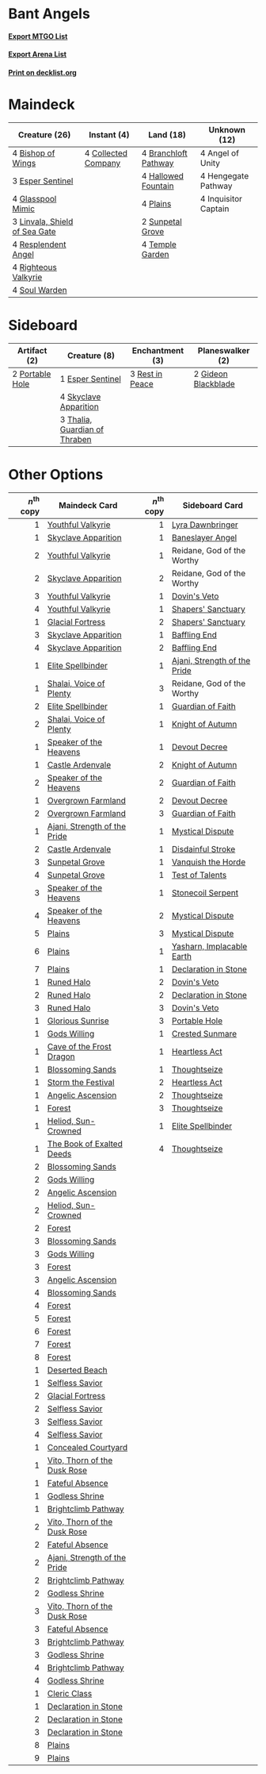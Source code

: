 # Bant Angels

#### [Export MTGO List](../collection/Bant%20Angels/Bant%20Angels.txt)
#### [Export Arena List](../collection/Bant%20Angels/Bant%20Angels_arena.txt)
#### [Print on decklist.org](http://decklist.org/?deckmain=4%09Angel%20of%20Unity%0A4%09Bishop%20of%20Wings%0A4%09Branchloft%20Pathway%0A4%09Collected%20Company%0A3%09Esper%20Sentinel%0A4%09Glasspool%20Mimic%0A4%09Hallowed%20Fountain%0A4%09Hengegate%20Pathway%0A4%09Inquisitor%20Captain%0A3%09Linvala,%20Shield%20of%20Sea%20Gate%0A4%09Plains%0A4%09Resplendent%20Angel%0A4%09Righteous%20Valkyrie%0A4%09Soul%20Warden%0A2%09Sunpetal%20Grove%0A4%09Temple%20Garden&deckside=1%09Esper%20Sentinel%0A2%09Gideon%20Blackblade%0A2%09Portable%20Hole%0A3%09Rest%20in%20Peace%0A4%09Skyclave%20Apparition%0A3%09Thalia,%20Guardian%20of%20Thraben)
# Maindeck

|                                             Creature (26)                                              |                                         Instant (4)                                          |                                           Land (18)                                           |    Unknown (12)    |
|--------------------------------------------------------------------------------------------------------|----------------------------------------------------------------------------------------------|-----------------------------------------------------------------------------------------------|--------------------|
|4 [Bishop of Wings](http://gatherer.wizards.com/Pages/Card/Details.aspx?multiverseid=466762)            |4 [Collected Company](http://gatherer.wizards.com/Pages/Card/Details.aspx?multiverseid=394519)|4 [Branchloft Pathway](http://gatherer.wizards.com/Pages/Card/Details.aspx?multiverseid=491909)|4 Angel of Unity    |
|3 [Esper Sentinel](http://gatherer.wizards.com/Pages/Card/Details.aspx?multiverseid=522088)             |                                                                                              |4 [Hallowed Fountain](http://gatherer.wizards.com/Pages/Card/Details.aspx?multiverseid=97071)  |4 Hengegate Pathway |
|4 [Glasspool Mimic](http://gatherer.wizards.com/Pages/Card/Details.aspx?multiverseid=491688)            |                                                                                              |4 [Plains](http://gatherer.wizards.com/Pages/Card/Details.aspx?multiverseid=439856)            |4 Inquisitor Captain|
|3 [Linvala, Shield of Sea Gate](http://gatherer.wizards.com/Pages/Card/Details.aspx?multiverseid=491877)|                                                                                              |2 [Sunpetal Grove](http://gatherer.wizards.com/Pages/Card/Details.aspx?multiverseid=420946)    |                    |
|4 [Resplendent Angel](http://gatherer.wizards.com/Pages/Card/Details.aspx?multiverseid=447170)          |                                                                                              |4 [Temple Garden](http://gatherer.wizards.com/Pages/Card/Details.aspx?multiverseid=405112)     |                    |
|4 [Righteous Valkyrie](http://gatherer.wizards.com/Pages/Card/Details.aspx?multiverseid=503630)         |                                                                                              |                                                                                               |                    |
|4 [Soul Warden](http://gatherer.wizards.com/Pages/Card/Details.aspx?multiverseid=129740)                |                                                                                              |                                                                                               |                    |


# Sideboard

|                                       Artifact (2)                                       |                                              Creature (8)                                              |                                     Enchantment (3)                                      |                                       Planeswalker (2)                                       |
|------------------------------------------------------------------------------------------|--------------------------------------------------------------------------------------------------------|------------------------------------------------------------------------------------------|----------------------------------------------------------------------------------------------|
|2 [Portable Hole](http://gatherer.wizards.com/Pages/Card/Details.aspx?multiverseid=527320)|1 [Esper Sentinel](http://gatherer.wizards.com/Pages/Card/Details.aspx?multiverseid=522088)             |3 [Rest in Peace](http://gatherer.wizards.com/Pages/Card/Details.aspx?multiverseid=442021)|2 [Gideon Blackblade](http://gatherer.wizards.com/Pages/Card/Details.aspx?multiverseid=463943)|
|                                                                                          |4 [Skyclave Apparition](http://gatherer.wizards.com/Pages/Card/Details.aspx?multiverseid=495603)        |                                                                                          |                                                                                              |
|                                                                                          |3 [Thalia, Guardian of Thraben](http://gatherer.wizards.com/Pages/Card/Details.aspx?multiverseid=442025)|                                                                                          |                                                                                              |


# Other Options

|*n*<sup>th</sup> copy|                                             Maindeck Card                                             |*n*<sup>th</sup> copy|                                            Sideboard Card                                             |
|--------------------:|-------------------------------------------------------------------------------------------------------|--------------------:|-------------------------------------------------------------------------------------------------------|
|                    1|[Youthful Valkyrie](http://gatherer.wizards.com/Pages/Card/Details.aspx?multiverseid=506924)           |                    1|[Lyra Dawnbringer](http://gatherer.wizards.com/Pages/Card/Details.aspx?multiverseid=442914)            |
|                    1|[Skyclave Apparition](http://gatherer.wizards.com/Pages/Card/Details.aspx?multiverseid=495603)         |                    1|[Baneslayer Angel](http://gatherer.wizards.com/Pages/Card/Details.aspx?multiverseid=191065)            |
|                    2|[Youthful Valkyrie](http://gatherer.wizards.com/Pages/Card/Details.aspx?multiverseid=506924)           |                    1|Reidane, God of the Worthy                                                                             |
|                    2|[Skyclave Apparition](http://gatherer.wizards.com/Pages/Card/Details.aspx?multiverseid=495603)         |                    2|Reidane, God of the Worthy                                                                             |
|                    3|[Youthful Valkyrie](http://gatherer.wizards.com/Pages/Card/Details.aspx?multiverseid=506924)           |                    1|[Dovin's Veto](http://gatherer.wizards.com/Pages/Card/Details.aspx?multiverseid=461120)                |
|                    4|[Youthful Valkyrie](http://gatherer.wizards.com/Pages/Card/Details.aspx?multiverseid=506924)           |                    1|[Shapers' Sanctuary](http://gatherer.wizards.com/Pages/Card/Details.aspx?multiverseid=435362)          |
|                    1|[Glacial Fortress](http://gatherer.wizards.com/Pages/Card/Details.aspx?multiverseid=190562)            |                    2|[Shapers' Sanctuary](http://gatherer.wizards.com/Pages/Card/Details.aspx?multiverseid=435362)          |
|                    3|[Skyclave Apparition](http://gatherer.wizards.com/Pages/Card/Details.aspx?multiverseid=495603)         |                    1|[Baffling End](http://gatherer.wizards.com/Pages/Card/Details.aspx?multiverseid=439658)                |
|                    4|[Skyclave Apparition](http://gatherer.wizards.com/Pages/Card/Details.aspx?multiverseid=495603)         |                    2|[Baffling End](http://gatherer.wizards.com/Pages/Card/Details.aspx?multiverseid=439658)                |
|                    1|[Elite Spellbinder](http://gatherer.wizards.com/Pages/Card/Details.aspx?multiverseid=513494)           |                    1|[Ajani, Strength of the Pride](http://gatherer.wizards.com/Pages/Card/Details.aspx?multiverseid=466756)|
|                    1|[Shalai, Voice of Plenty](http://gatherer.wizards.com/Pages/Card/Details.aspx?multiverseid=442923)     |                    3|Reidane, God of the Worthy                                                                             |
|                    2|[Elite Spellbinder](http://gatherer.wizards.com/Pages/Card/Details.aspx?multiverseid=513494)           |                    1|[Guardian of Faith](http://gatherer.wizards.com/Pages/Card/Details.aspx?multiverseid=527305)           |
|                    2|[Shalai, Voice of Plenty](http://gatherer.wizards.com/Pages/Card/Details.aspx?multiverseid=442923)     |                    1|[Knight of Autumn](http://gatherer.wizards.com/Pages/Card/Details.aspx?multiverseid=452933)            |
|                    1|[Speaker of the Heavens](http://gatherer.wizards.com/Pages/Card/Details.aspx?multiverseid=488246)      |                    1|[Devout Decree](http://gatherer.wizards.com/Pages/Card/Details.aspx?multiverseid=466767)               |
|                    1|[Castle Ardenvale](http://gatherer.wizards.com/Pages/Card/Details.aspx?multiverseid=473200)            |                    2|[Knight of Autumn](http://gatherer.wizards.com/Pages/Card/Details.aspx?multiverseid=452933)            |
|                    2|[Speaker of the Heavens](http://gatherer.wizards.com/Pages/Card/Details.aspx?multiverseid=488246)      |                    2|[Guardian of Faith](http://gatherer.wizards.com/Pages/Card/Details.aspx?multiverseid=527305)           |
|                    1|[Overgrown Farmland](http://gatherer.wizards.com/Pages/Card/Details.aspx?multiverseid=535064)          |                    2|[Devout Decree](http://gatherer.wizards.com/Pages/Card/Details.aspx?multiverseid=466767)               |
|                    2|[Overgrown Farmland](http://gatherer.wizards.com/Pages/Card/Details.aspx?multiverseid=535064)          |                    3|[Guardian of Faith](http://gatherer.wizards.com/Pages/Card/Details.aspx?multiverseid=527305)           |
|                    1|[Ajani, Strength of the Pride](http://gatherer.wizards.com/Pages/Card/Details.aspx?multiverseid=466756)|                    1|[Mystical Dispute](http://gatherer.wizards.com/Pages/Card/Details.aspx?multiverseid=473020)            |
|                    2|[Castle Ardenvale](http://gatherer.wizards.com/Pages/Card/Details.aspx?multiverseid=473200)            |                    1|[Disdainful Stroke](http://gatherer.wizards.com/Pages/Card/Details.aspx?multiverseid=420705)           |
|                    3|[Sunpetal Grove](http://gatherer.wizards.com/Pages/Card/Details.aspx?multiverseid=420946)              |                    1|[Vanquish the Horde](http://gatherer.wizards.com/Pages/Card/Details.aspx?multiverseid=534799)          |
|                    4|[Sunpetal Grove](http://gatherer.wizards.com/Pages/Card/Details.aspx?multiverseid=420946)              |                    1|[Test of Talents](http://gatherer.wizards.com/Pages/Card/Details.aspx?multiverseid=513536)             |
|                    3|[Speaker of the Heavens](http://gatherer.wizards.com/Pages/Card/Details.aspx?multiverseid=488246)      |                    1|[Stonecoil Serpent](http://gatherer.wizards.com/Pages/Card/Details.aspx?multiverseid=473197)           |
|                    4|[Speaker of the Heavens](http://gatherer.wizards.com/Pages/Card/Details.aspx?multiverseid=488246)      |                    2|[Mystical Dispute](http://gatherer.wizards.com/Pages/Card/Details.aspx?multiverseid=473020)            |
|                    5|[Plains](http://gatherer.wizards.com/Pages/Card/Details.aspx?multiverseid=439856)                      |                    3|[Mystical Dispute](http://gatherer.wizards.com/Pages/Card/Details.aspx?multiverseid=473020)            |
|                    6|[Plains](http://gatherer.wizards.com/Pages/Card/Details.aspx?multiverseid=439856)                      |                    1|[Yasharn, Implacable Earth](http://gatherer.wizards.com/Pages/Card/Details.aspx?multiverseid=491891)   |
|                    7|[Plains](http://gatherer.wizards.com/Pages/Card/Details.aspx?multiverseid=439856)                      |                    1|[Declaration in Stone](http://gatherer.wizards.com/Pages/Card/Details.aspx?multiverseid=409750)        |
|                    1|[Runed Halo](http://gatherer.wizards.com/Pages/Card/Details.aspx?multiverseid=154005)                  |                    2|[Dovin's Veto](http://gatherer.wizards.com/Pages/Card/Details.aspx?multiverseid=461120)                |
|                    2|[Runed Halo](http://gatherer.wizards.com/Pages/Card/Details.aspx?multiverseid=154005)                  |                    2|[Declaration in Stone](http://gatherer.wizards.com/Pages/Card/Details.aspx?multiverseid=409750)        |
|                    3|[Runed Halo](http://gatherer.wizards.com/Pages/Card/Details.aspx?multiverseid=154005)                  |                    3|[Dovin's Veto](http://gatherer.wizards.com/Pages/Card/Details.aspx?multiverseid=461120)                |
|                    1|[Glorious Sunrise](http://gatherer.wizards.com/Pages/Card/Details.aspx?multiverseid=541063)            |                    3|[Portable Hole](http://gatherer.wizards.com/Pages/Card/Details.aspx?multiverseid=527320)               |
|                    1|[Gods Willing](http://gatherer.wizards.com/Pages/Card/Details.aspx?multiverseid=442005)                |                    1|[Crested Sunmare](http://gatherer.wizards.com/Pages/Card/Details.aspx?multiverseid=430695)             |
|                    1|[Cave of the Frost Dragon](http://gatherer.wizards.com/Pages/Card/Details.aspx?multiverseid=527540)    |                    1|[Heartless Act](http://gatherer.wizards.com/Pages/Card/Details.aspx?multiverseid=479611)               |
|                    1|[Blossoming Sands](http://gatherer.wizards.com/Pages/Card/Details.aspx?multiverseid=433169)            |                    1|[Thoughtseize](http://gatherer.wizards.com/Pages/Card/Details.aspx?multiverseid=438676)                |
|                    1|[Storm the Festival](http://gatherer.wizards.com/Pages/Card/Details.aspx?multiverseid=534989)          |                    2|[Heartless Act](http://gatherer.wizards.com/Pages/Card/Details.aspx?multiverseid=479611)               |
|                    1|[Angelic Ascension](http://gatherer.wizards.com/Pages/Card/Details.aspx?multiverseid=485326)           |                    2|[Thoughtseize](http://gatherer.wizards.com/Pages/Card/Details.aspx?multiverseid=438676)                |
|                    1|[Forest](http://gatherer.wizards.com/Pages/Card/Details.aspx?multiverseid=439860)                      |                    3|[Thoughtseize](http://gatherer.wizards.com/Pages/Card/Details.aspx?multiverseid=438676)                |
|                    1|[Heliod, Sun-Crowned](http://gatherer.wizards.com/Pages/Card/Details.aspx?multiverseid=476269)         |                    1|[Elite Spellbinder](http://gatherer.wizards.com/Pages/Card/Details.aspx?multiverseid=513494)           |
|                    1|[The Book of Exalted Deeds](http://gatherer.wizards.com/Pages/Card/Details.aspx?multiverseid=527291)   |                    4|[Thoughtseize](http://gatherer.wizards.com/Pages/Card/Details.aspx?multiverseid=438676)                |
|                    2|[Blossoming Sands](http://gatherer.wizards.com/Pages/Card/Details.aspx?multiverseid=433169)            |                     |                                                                                                       |
|                    2|[Gods Willing](http://gatherer.wizards.com/Pages/Card/Details.aspx?multiverseid=442005)                |                     |                                                                                                       |
|                    2|[Angelic Ascension](http://gatherer.wizards.com/Pages/Card/Details.aspx?multiverseid=485326)           |                     |                                                                                                       |
|                    2|[Heliod, Sun-Crowned](http://gatherer.wizards.com/Pages/Card/Details.aspx?multiverseid=476269)         |                     |                                                                                                       |
|                    2|[Forest](http://gatherer.wizards.com/Pages/Card/Details.aspx?multiverseid=439860)                      |                     |                                                                                                       |
|                    3|[Blossoming Sands](http://gatherer.wizards.com/Pages/Card/Details.aspx?multiverseid=433169)            |                     |                                                                                                       |
|                    3|[Gods Willing](http://gatherer.wizards.com/Pages/Card/Details.aspx?multiverseid=442005)                |                     |                                                                                                       |
|                    3|[Forest](http://gatherer.wizards.com/Pages/Card/Details.aspx?multiverseid=439860)                      |                     |                                                                                                       |
|                    3|[Angelic Ascension](http://gatherer.wizards.com/Pages/Card/Details.aspx?multiverseid=485326)           |                     |                                                                                                       |
|                    4|[Blossoming Sands](http://gatherer.wizards.com/Pages/Card/Details.aspx?multiverseid=433169)            |                     |                                                                                                       |
|                    4|[Forest](http://gatherer.wizards.com/Pages/Card/Details.aspx?multiverseid=439860)                      |                     |                                                                                                       |
|                    5|[Forest](http://gatherer.wizards.com/Pages/Card/Details.aspx?multiverseid=439860)                      |                     |                                                                                                       |
|                    6|[Forest](http://gatherer.wizards.com/Pages/Card/Details.aspx?multiverseid=439860)                      |                     |                                                                                                       |
|                    7|[Forest](http://gatherer.wizards.com/Pages/Card/Details.aspx?multiverseid=439860)                      |                     |                                                                                                       |
|                    8|[Forest](http://gatherer.wizards.com/Pages/Card/Details.aspx?multiverseid=439860)                      |                     |                                                                                                       |
|                    1|[Deserted Beach](http://gatherer.wizards.com/Pages/Card/Details.aspx?multiverseid=535058)              |                     |                                                                                                       |
|                    1|[Selfless Savior](http://gatherer.wizards.com/Pages/Card/Details.aspx?multiverseid=485359)             |                     |                                                                                                       |
|                    2|[Glacial Fortress](http://gatherer.wizards.com/Pages/Card/Details.aspx?multiverseid=190562)            |                     |                                                                                                       |
|                    2|[Selfless Savior](http://gatherer.wizards.com/Pages/Card/Details.aspx?multiverseid=485359)             |                     |                                                                                                       |
|                    3|[Selfless Savior](http://gatherer.wizards.com/Pages/Card/Details.aspx?multiverseid=485359)             |                     |                                                                                                       |
|                    4|[Selfless Savior](http://gatherer.wizards.com/Pages/Card/Details.aspx?multiverseid=485359)             |                     |                                                                                                       |
|                    1|[Concealed Courtyard](http://gatherer.wizards.com/Pages/Card/Details.aspx?multiverseid=417818)         |                     |                                                                                                       |
|                    1|[Vito, Thorn of the Dusk Rose](http://gatherer.wizards.com/Pages/Card/Details.aspx?multiverseid=485450)|                     |                                                                                                       |
|                    1|[Fateful Absence](http://gatherer.wizards.com/Pages/Card/Details.aspx?multiverseid=534774)             |                     |                                                                                                       |
|                    1|[Godless Shrine](http://gatherer.wizards.com/Pages/Card/Details.aspx?multiverseid=405099)              |                     |                                                                                                       |
|                    1|[Brightclimb Pathway](http://gatherer.wizards.com/Pages/Card/Details.aspx?multiverseid=491911)         |                     |                                                                                                       |
|                    2|[Vito, Thorn of the Dusk Rose](http://gatherer.wizards.com/Pages/Card/Details.aspx?multiverseid=485450)|                     |                                                                                                       |
|                    2|[Fateful Absence](http://gatherer.wizards.com/Pages/Card/Details.aspx?multiverseid=534774)             |                     |                                                                                                       |
|                    2|[Ajani, Strength of the Pride](http://gatherer.wizards.com/Pages/Card/Details.aspx?multiverseid=466756)|                     |                                                                                                       |
|                    2|[Brightclimb Pathway](http://gatherer.wizards.com/Pages/Card/Details.aspx?multiverseid=491911)         |                     |                                                                                                       |
|                    2|[Godless Shrine](http://gatherer.wizards.com/Pages/Card/Details.aspx?multiverseid=405099)              |                     |                                                                                                       |
|                    3|[Vito, Thorn of the Dusk Rose](http://gatherer.wizards.com/Pages/Card/Details.aspx?multiverseid=485450)|                     |                                                                                                       |
|                    3|[Fateful Absence](http://gatherer.wizards.com/Pages/Card/Details.aspx?multiverseid=534774)             |                     |                                                                                                       |
|                    3|[Brightclimb Pathway](http://gatherer.wizards.com/Pages/Card/Details.aspx?multiverseid=491911)         |                     |                                                                                                       |
|                    3|[Godless Shrine](http://gatherer.wizards.com/Pages/Card/Details.aspx?multiverseid=405099)              |                     |                                                                                                       |
|                    4|[Brightclimb Pathway](http://gatherer.wizards.com/Pages/Card/Details.aspx?multiverseid=491911)         |                     |                                                                                                       |
|                    4|[Godless Shrine](http://gatherer.wizards.com/Pages/Card/Details.aspx?multiverseid=405099)              |                     |                                                                                                       |
|                    1|[Cleric Class](http://gatherer.wizards.com/Pages/Card/Details.aspx?multiverseid=527293)                |                     |                                                                                                       |
|                    1|[Declaration in Stone](http://gatherer.wizards.com/Pages/Card/Details.aspx?multiverseid=409750)        |                     |                                                                                                       |
|                    2|[Declaration in Stone](http://gatherer.wizards.com/Pages/Card/Details.aspx?multiverseid=409750)        |                     |                                                                                                       |
|                    3|[Declaration in Stone](http://gatherer.wizards.com/Pages/Card/Details.aspx?multiverseid=409750)        |                     |                                                                                                       |
|                    8|[Plains](http://gatherer.wizards.com/Pages/Card/Details.aspx?multiverseid=439856)                      |                     |                                                                                                       |
|                    9|[Plains](http://gatherer.wizards.com/Pages/Card/Details.aspx?multiverseid=439856)                      |                     |                                                                                                       |

